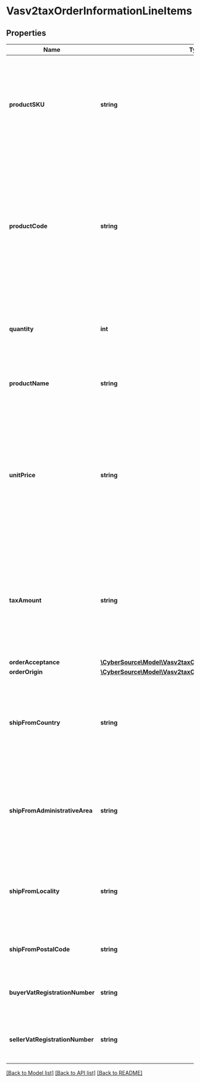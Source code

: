 # Vasv2taxOrderInformationLineItems

## Properties
Name | Type | Description | Notes
------------ | ------------- | ------------- | -------------
**productSKU** | **string** | Product identifier code. Also known as the Stock Keeping Unit (SKU) code for the product.  For an authorization or capture transaction (&#x60;processingOptions.capture&#x60; is set to &#x60;true&#x60; or &#x60;false&#x60;), this field is required when &#x60;orderInformation.lineItems[].productCode&#x60; is not set to **default** or one of the other values that are related to shipping and/or handling.  #### Tax Calculation Optional field for U.S. and Canadian taxes. Not applicable to international and value added taxes. For an authorization or capture transaction (&#x60;processingOptions.capture&#x60; is set to &#x60;true&#x60; or &#x60;false&#x60;), this field is required when &#x60;orderInformation.lineItems[].productCode&#x60; is not &#x60;default&#x60; or one of the values related to shipping and/or handling. | [optional] 
**productCode** | **string** | Type of product. The value for this field is used to identify the product category (electronic, handling, physical, service, or shipping). The default value is &#x60;default&#x60;.  If you are performing an authorization transaction (&#x60;processingOptions.capture&#x60; is set to &#x60;false&#x60;), and you set this field to a value other than &#x60;default&#x60; or one of the values related to shipping and/or handling, then &#x60;orderInformation.lineItems[].quantity&#x60;, &#x60;orderInformation.lineItems[].productName&#x60;, and &#x60;orderInformation.lineItems[].productSku&#x60; fields are required.  Optional field.  #### Tax Calculation Optional field for U.S., Canadian, international tax, and value added taxes.  The Product Codes for the tax service are located in the Cybersource Tax Codes guide. Contact Customer Support to request the guide. If you don&#39;t send a tax service Product Code in your tax request, product-based rules or exemptions will not be applied and the transaction will default to fully taxable in the locations where you&#39;ve indicated you need to collect tax [by way of nexus, no nexus, or seller registration number fields]. | [optional] 
**quantity** | **int** | Number of units for this order. Must be a non-negative integer.  The default is &#x60;1&#x60;. For an authorization or capture transaction (&#x60;processingOptions.capture&#x60; is set to &#x60;true&#x60; or &#x60;false&#x60;), this field is required when &#x60;orderInformation.lineItems[].productCode&#x60; is not &#x60;default&#x60; or one of the other values related to shipping and/or handling.  #### Tax Calculation Optional field for U.S., Canadian, international tax, and value added taxes. | [optional] 
**productName** | **string** | For an authorization or capture transaction (&#x60;processingOptions.capture&#x60; is &#x60;true&#x60; or &#x60;false&#x60;), this field is required when &#x60;orderInformation.lineItems[].productCode&#x60; is not &#x60;default&#x60; or one of the other values that are related to shipping and/or handling.  #### Tax Calculation Optional field for U.S., Canadian, international tax, and value added taxes. | [optional] 
**unitPrice** | **string** | Per-item price of the product. This value for this field cannot be negative.  You must include either this field or the request-level field &#x60;orderInformation.amountDetails.totalAmount&#x60; in your request.  You can include a decimal point (.), but you cannot include any other special characters. The value is truncated to the correct number of decimal places.  #### DCC with a Third-Party Provider Set this field to the converted amount that was returned by the DCC provider. You must include either the 1st line item in the order and this field, or the request-level field &#x60;orderInformation.amountDetails.totalAmount&#x60; in your request.  #### Tax Calculation Required field for U.S., Canadian, international and value added taxes.  #### Zero Amount Authorizations If your processor supports zero amount authorizations, you can set this field to 0 for the authorization to check if the card is lost or stolen.  #### Maximum Field Lengths For GPN and JCN Gateway: Decimal (10) All other processors: Decimal (15) | [optional] 
**taxAmount** | **string** | Total tax to apply to the product. This value cannot be negative. The tax amount and the offer amount must be in the same currency. The tax amount field is additive.  The following example uses a two-exponent currency such as USD:   1. You include each line item in your request.  ..- 1st line item has amount&#x3D;10.00, quantity&#x3D;1, and taxAmount&#x3D;0.80  ..- 2nd line item has amount&#x3D;20.00, quantity&#x3D;1, and taxAmount&#x3D;1.60  2. The total amount authorized will be 32.40, not 30.00 with 2.40 of tax included.  Optional field.  #### Airlines processing Tax portion of the order amount. This value cannot exceed 99999999999999 (fourteen 9s). Format: English characters only. Optional request field for a line item.  #### Tax Calculation Optional field for U.S., Canadian, international tax, and value added taxes.  Note if you send this field in your tax request, the value in the field will override the tax engine | [optional] 
**orderAcceptance** | [**\CyberSource\Model\Vasv2taxOrderInformationOrderAcceptance**](Vasv2taxOrderInformationOrderAcceptance.md) |  | [optional] 
**orderOrigin** | [**\CyberSource\Model\Vasv2taxOrderInformationOrderOrigin**](Vasv2taxOrderInformationOrderOrigin.md) |  | [optional] 
**shipFromCountry** | **string** | Country from which the order is shipped. This field is used only when &#x60;orderInformation.shippingDetails.shipFromLocality&#x60; and &#x60;orderInformation.shippingDetails.shipFromAdministrativeArea&#x60; are present. Use the [ISO Standard Country Codes](http://apps.cybersource.com/library/documentation/sbc/quickref/countries_alpha_list.pdf).  **NOTE** If this field appears in a &#x60;lineItems&#x60; object, then the value of this field in the &#x60;lineItems&#x60; object overrides the value of the corresponding field at the request-level or order-level object.  #### Tax Calculation This field is used to determine tax rules and/ or rates applied to the transaction based on sourcing.  Optional for U.S., Canadian, international tax, and value added taxes. | [optional] 
**shipFromAdministrativeArea** | **string** | State from which the order is shipped. This field is used only when &#x60;orderInformation.shippingDetails.shipFromLocality&#x60; and &#x60;orderInformation.shippingDetails.shipFromCountry&#x60; are present. Use the [State, Province, and Territory Codes for the United States and Canada](http://apps.cybersource.com/library/documentation/sbc/quickref/states_and_provinces.pdf).  **NOTE** If this field appears in a &#x60;lineItems&#x60; object, then the value of this field in the &#x60;lineItems&#x60; object overrides the value of the corresponding field at the request-level or order-level object.  #### Tax Calculation This field is used to determine tax rules and/or rates applied to the transaction based on sourcing.  Optional for U.S. and Canadian taxes. Not applicable to international and value added taxes. | [optional] 
**shipFromLocality** | **string** | City where the product is shipped from. This field is used only when the &#x60;orderInformation.shipTo.administrativeArea&#x60; and &#x60;orderInformation.shipTo.country&#x60; fields are present.  **NOTE** If this field appears in a &#x60;lineItems&#x60; object, then the value of this field in the &#x60;lineItems&#x60; object overrides the value of the corresponding field at the request-level or order-level object.  #### Tax Calculation This field is used to determine tax rules and/or rates applied to the transaction based on sourcing.  Optional for U.S. and Canadian taxes. Not applicable to international and value added taxes. | [optional] 
**shipFromPostalCode** | **string** | Postal code where the product is shipped from.  #### Tax Calculation This field is used to determine tax rules and/or rates applied to the transaction based on sourcing.  Optional for U.S. and Canadian taxes. Not applicable to international and value added taxes. | [optional] 
**buyerVatRegistrationNumber** | **string** | Buyer&#39;s VAT registration number.  **NOTE** If this field appears in a &#x60;lineItems&#x60; object, then the value of this field in the &#x60;lineItems&#x60; object overrides the value of the corresponding field at the request-level or order-level object.  #### Tax Calculation Optional field for international and value added taxes only. Not applicable to U.S. and Canadian taxes. | [optional] 
**sellerVatRegistrationNumber** | **string** | VAT seller registration number.  **NOTE** If this field appears in a &#x60;lineItems&#x60; object, then the value of this field in the &#x60;lineItems&#x60; object overrides the value of the corresponding field at the request-level or order-level object.  #### Tax Calculation Optional field for international and value added taxes only. Not applicable to U.S. and Canadian taxes. | [optional] 

[[Back to Model list]](../README.md#documentation-for-models) [[Back to API list]](../README.md#documentation-for-api-endpoints) [[Back to README]](../README.md)


